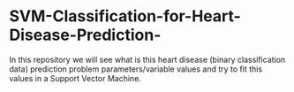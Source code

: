 # SVM-Classification-for-Heart-Disease-Prediction-
In this repository we will see what is this heart disease (binary classification data) prediction problem parameters/variable values and try to fit this values in a Support Vector Machine.
